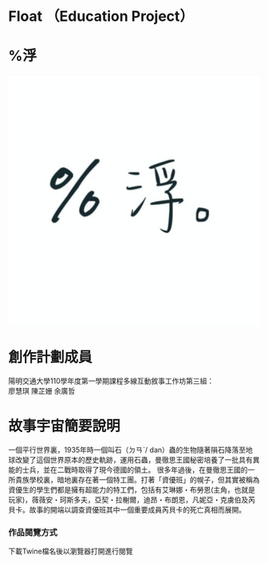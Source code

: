 # Float （Education Project）
# %浮 
<img src="logo.jpg"/>

# 創作計劃成員
陽明交通大學110學年度第一學期課程多線互動敘事工作坊第三組：  
廖慧琪 陳芷姗 余廣哲

# 故事宇宙簡要說明
一個平行世界裏，1935年時一個叫石（ㄉㄢˋ/ dan）蟲的生物隨著隕石降落至地球改變了這個世界原本的歷史軌跡，運用石蟲，曼徹思王國秘密培養了一批具有異能的士兵，並在二戰時取得了現今德國的領土。 很多年過後，在曼徹思王國的一所貴族學校裏，暗地裏存在著一個特工團。打著「資優班」的幌子，但其實被稱為資優生的學生們都是擁有超能力的特工們，包括有艾琳娜・布勞恩(主角，也就是玩家)，薇薇安・珂斯多夫，亞契・拉榭爾，迪昂・布朗恩，凡妮亞・克虜伯及芮貝卡。故事的開端以調查資優班其中一個重要成員芮貝卡的死亡真相而展開。

### 作品閱覽方式
下載Twine檔名後以瀏覽器打開進行閱覽
